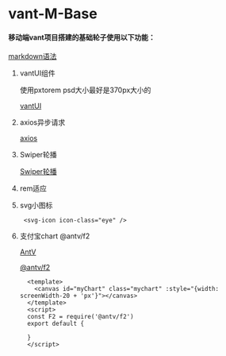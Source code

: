 # vant-M-Base

#### 移动端vant项目搭建的基础轮子使用以下功能：

  [markdown语法](https://www.runoob.com/markdown/md-tutorial.html)

1. vantUI组件

    使用pxtorem psd大小最好是370px大小的

    [vantUI](https://youzan.github.io/vant/#/zh-CN/intro)

2. axios异步请求

    [axios](https://www.kancloud.cn/yunye/axios/234845)

3. Swiper轮播

    [Swiper轮播](https://www.swiper.com.cn/demo/index.html)

4. rem适应

5. svg小图标

    ```
     <svg-icon icon-class="eye" />
    ```

6. 支付宝chart @antv/f2

    [AntV](https://antv.alipay.com/zh-cn/index.html#__products)

    [@antv/f2](http://antv.alipay.com/zh-cn/f2/3.x/)

    ```
      <template>
        <canvas id="myChart" class="mychart" :style="{width: screenWidth-20 + 'px'}"></canvas>
      </template>
      <script>
      const F2 = require('@antv/f2')
      export default {

      }
      </script>
    ```
